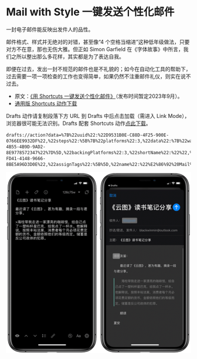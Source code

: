 # Mail with Style 一键发送个性化邮件

一封电子邮件能反映出发件人的品性。

邮件格式、样式并无绝对的对错，甚至像“4 个空格当缩进”这种低年级做法，只要对方不在意，那也无伤大雅。但正如 Simon Garfield 在《字体故事》中所言，我们之所以整出那么多花样，其实都是为了表达自我。

即便在过去，发出一封不规范的邮件也是不礼貌的；如今在自动化工具的帮助下，过去需要一项一项检查的工作也变得简单，如果仍然不注重邮件礼仪，则实在说不过去。

- 原文：[《用 Shortcuts 一键发送个性化邮件》](https://utgd.net/article/20237)（发布时间暂定2023年9月）。
- [通用版 Shortcuts 动作下载](https://www.icloud.com/shortcuts/fffbd3f38aaf4be785b2131bc9837597)

Drafts 动作请复制段落下方 URL 到 Drafts 中后点击加载（需进入 Link Mode），浏览器很可能无法识别。Drafts 配套 Shortcuts 动作[点此下载](https://www.icloud.com/shortcuts/b6122dbe70ec41759d4891813540ea0e)。

```
drafts://action?data=%7B%22uuid%22:%22D9531B0E-C88D-4F25-900E-0766EE9932DF%22,%22steps%22:%5B%7B%22platforms%22:3,%22data%22:%7B%22waitForResponse%22:%22false%22,%22shortcutName%22:%22Mail%20with%20Style%22,%22template%22:%22%5B%5Bdraft%5D%5D%22,%22shortcutID%22:%22%22%7D,%22type%22:%22runShortcut%22,%22isEnabled%22:true,%22uuid%22:%22BBAF1210-4B55-4B9D-9AD2-8E9778572347%22%7D%5D,%22backingPlatforms%22:3,%22shortName%22:%22%22,%22shouldConfirm%22:false,%22disposition%22:3,%22keyCommand%22:%7B%22optionKey%22:false,%22input%22:%22%22,%22controlKey%22:false,%22commandKey%22:false,%22type%22:%22action%22,%22discoverabilityTitle%22:%22%E2%86%92%20Mail%20with%20css%22,%22shiftKey%22:false%7D,%22logLevel%22:2,%22groupDisposition%22:0,%22notificationType%22:2,%22tintColor%22:%22blue%22,%22actionDescription%22:%22%22,%22keyUseIcon%22:false,%22icon%22:%22action_email_filled%22,%22visibility%22:480,%22backingIsSeparator%22:false,%22groupUUID%22:%2222EFC22A-FD41-4148-9666-8BE5A96D3D0E%22,%22assignTags%22:%5B%5D,%22name%22:%22%E2%86%92%20Mail%20with%20css%22%7D
```

![img](img.png)